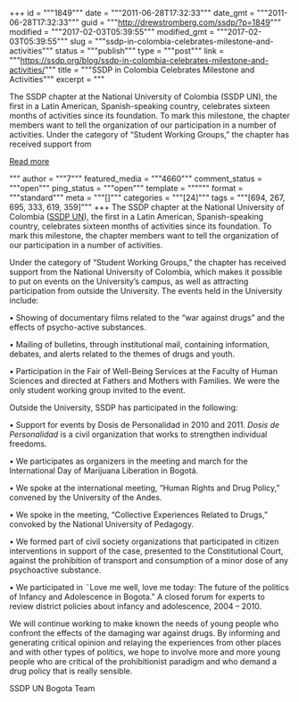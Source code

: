 +++
id = """1849"""
date = """2011-06-28T17:32:33"""
date_gmt = """2011-06-28T17:32:33"""
guid = """http://drewstromberg.com/ssdp/?p=1849"""
modified = """2017-02-03T05:39:55"""
modified_gmt = """2017-02-03T05:39:55"""
slug = """ssdp-in-colombia-celebrates-milestone-and-activities"""
status = """publish"""
type = """post"""
link = """https://ssdp.org/blog/ssdp-in-colombia-celebrates-milestone-and-activities/"""
title = """SSDP in Colombia Celebrates Milestone and Activities"""
excerpt = """<p>The SSDP chapter at the National University of Colombia (SSDP UN), the first in a Latin American, Spanish-speaking country, celebrates sixteen months of activities since its foundation. To mark this milestone, the chapter members want to tell the organization of our participation in a number of activities. Under the category of “Student Working Groups,” the chapter has received support from</p>
<div class="h10"></div>
<p><a class="more-link2 flat" href="https://ssdp.org/blog/ssdp-in-colombia-celebrates-milestone-and-activities/">Read more</a></p>
"""
author = """7"""
featured_media = """4660"""
comment_status = """open"""
ping_status = """open"""
template = """"""
format = """standard"""
meta = """[]"""
categories = """[24]"""
tags = """[694, 267, 695, 333, 619, 359]"""
+++
The SSDP chapter at the National University of Colombia (<a href="https://www.facebook.com/group.php?gid=119904261392645" target="_blank">SSDP UN</a>), the first in a Latin American, Spanish-speaking country, celebrates sixteen months of activities since its foundation. To mark this milestone, the chapter members want to tell the organization of our participation in a number of activities.



Under the category of “Student Working Groups,” the chapter has received support from the National University of Colombia, which makes it possible to put on events on the University’s campus, as well as attracting participation from outside the University. The events held in the University include:



• Showing of documentary films related to the “war against drugs” and the effects of psycho-active substances.



• Mailing of bulletins, through institutional mail, containing information, debates, and alerts related to the themes of drugs and youth.



• Participation in the Fair of Well-Being Services at the Faculty of Human Sciences and directed at Fathers and Mothers with Families. We were the only student working group invited to the event.



Outside the University, SSDP has participated in the following:



• Support for events by Dosis de Personalidad in 2010 and 2011. <em>Dosis de Personalidad</em> is a civil organization that works to strengthen individual freedoms.



• We participates as organizers in the meeting and march for the International Day of Marijuana Liberation in Bogotá.



• We spoke at the international meeting, “Human Rights and Drug Policy,” convened by the University of the Andes.



• We spoke in the meeting, “Collective Experiences Related to Drugs,” convoked by the National University of Pedagogy.



• We formed part of civil society organizations that participated in citizen interventions in support of the case, presented to the Constitutional Court, against the prohibition of transport and consumption of a minor dose of any psychoactive substance.



• We participated in ¨Love me well, love me today: The future of the politics of Infancy and Adolescence in Bogota.&#8221; A closed forum for experts to review district policies about infancy and adolescence, 2004 &#8211; 2010.



We will continue working to make known the needs of young people who confront the effects of the damaging war against drugs. By informing and generating critical opinion and relaying the experiences from other places and with other types of politics, we hope to involve more and more young people who are critical of the prohibitionist paradigm and who demand a drug policy that is really sensible.



SSDP UN Bogota Team
